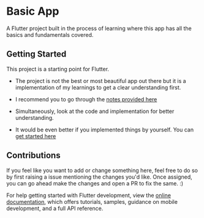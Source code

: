 # Basic App

A Flutter project built in the process of learning where this app has all the basics and fundamentals covered.

## Getting Started

This project is a starting point for Flutter.

- The project is not the best or most beautiful app out there but it is a implementation of my learnings to get a clear understanding first. 

- I recommend you to go through the [notes provided here](https://github.com/TRohit20/Flutter-Playground/tree/main/Learning%20Material) 
- Simultaneously, look at the code and implementation for better understanding.

- It would be even better if you implemented things by yourself. You can [get started here](https://rohitlogs.com/from-zero-to-flutter-setting-up-your-development-environment-and-first-app)

## Contributions

If you feel like you want to add or change something here, feel free to do so by first raising a issue mentioning the changes you'd like.
Once assigned, you can go ahead make the changes and open a PR to fix the same. :) 


For help getting started with Flutter development, view the
[online documentation](https://docs.flutter.dev/), which offers tutorials,
samples, guidance on mobile development, and a full API reference.
